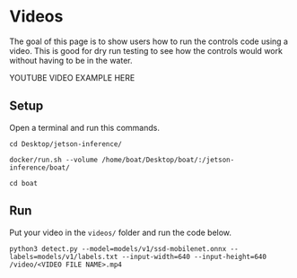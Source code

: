 # Videos
The goal of this page is to show users how to run the controls code using a video. This is good for dry run testing to see how the controls would work without having to be in the water.

YOUTUBE VIDEO EXAMPLE HERE

## Setup
Open a terminal and run this commands.
```
cd Desktop/jetson-inference/
```
```
docker/run.sh --volume /home/boat/Desktop/boat/:/jetson-inference/boat/
```       
```
cd boat
```  
## Run
Put your video in the `videos/` folder and run the code below.

```
python3 detect.py --model=models/v1/ssd-mobilenet.onnx --labels=models/v1/labels.txt --input-width=640 --input-height=640 /video/<VIDEO FILE NAME>.mp4
```
